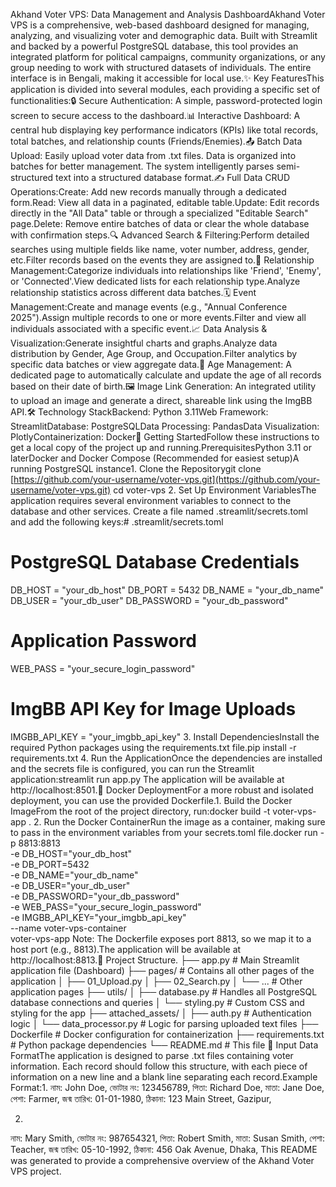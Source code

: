 Akhand Voter VPS: Data Management and Analysis DashboardAkhand Voter VPS is a comprehensive, web-based dashboard designed for managing, analyzing, and visualizing voter and demographic data. Built with Streamlit and backed by a powerful PostgreSQL database, this tool provides an integrated platform for political campaigns, community organizations, or any group needing to work with structured datasets of individuals. The entire interface is in Bengali, making it accessible for local use.✨ Key FeaturesThis application is divided into several modules, each providing a specific set of functionalities:🔒 Secure Authentication: A simple, password-protected login screen to secure access to the dashboard.📊 Interactive Dashboard: A central hub displaying key performance indicators (KPIs) like total records, total batches, and relationship counts (Friends/Enemies).📤 Batch Data Upload: Easily upload voter data from .txt files. Data is organized into batches for better management. The system intelligently parses semi-structured text into a structured database format.✍️ Full Data CRUD Operations:Create: Add new records manually through a dedicated form.Read: View all data in a paginated, editable table.Update: Edit records directly in the "All Data" table or through a specialized "Editable Search" page.Delete: Remove entire batches of data or clear the whole database with confirmation steps.🔍 Advanced Search & Filtering:Perform detailed searches using multiple fields like name, voter number, address, gender, etc.Filter records based on the events they are assigned to.👥 Relationship Management:Categorize individuals into relationships like 'Friend', 'Enemy', or 'Connected'.View dedicated lists for each relationship type.Analyze relationship statistics across different data batches.🗓️ Event Management:Create and manage events (e.g., "Annual Conference 2025").Assign multiple records to one or more events.Filter and view all individuals associated with a specific event.📈 Data Analysis & Visualization:Generate insightful charts and graphs.Analyze data distribution by Gender, Age Group, and Occupation.Filter analytics by specific data batches or view aggregate data.🎂 Age Management: A dedicated page to automatically calculate and update the age of all records based on their date of birth.🖼️ Image Link Generation: An integrated utility to upload an image and generate a direct, shareable link using the ImgBB API.🛠️ Technology StackBackend: Python 3.11Web Framework: StreamlitDatabase: PostgreSQLData Processing: PandasData Visualization: PlotlyContainerization: Docker🚀 Getting StartedFollow these instructions to get a local copy of the project up and running.PrerequisitesPython 3.11 or laterDocker and Docker Compose (Recommended for easiest setup)A running PostgreSQL instance1. Clone the Repositorygit clone [https://github.com/your-username/voter-vps.git](https://github.com/your-username/voter-vps.git)
cd voter-vps
2. Set Up Environment VariablesThe application requires several environment variables to connect to the database and other services. Create a file named .streamlit/secrets.toml and add the following keys:# .streamlit/secrets.toml

# PostgreSQL Database Credentials
DB_HOST = "your_db_host"
DB_PORT = 5432
DB_NAME = "your_db_name"
DB_USER = "your_db_user"
DB_PASSWORD = "your_db_password"

# Application Password
WEB_PASS = "your_secure_login_password"

# ImgBB API Key for Image Uploads
IMGBB_API_KEY = "your_imgbb_api_key"
3. Install DependenciesInstall the required Python packages using the requirements.txt file.pip install -r requirements.txt
4. Run the ApplicationOnce the dependencies are installed and the secrets file is configured, you can run the Streamlit application:streamlit run app.py
The application will be available at http://localhost:8501.🐳 Docker DeploymentFor a more robust and isolated deployment, you can use the provided Dockerfile.1. Build the Docker ImageFrom the root of the project directory, run:docker build -t voter-vps-app .
2. Run the Docker ContainerRun the image as a container, making sure to pass in the environment variables from your secrets.toml file.docker run -p 8813:8813 \
  -e DB_HOST="your_db_host" \
  -e DB_PORT=5432 \
  -e DB_NAME="your_db_name" \
  -e DB_USER="your_db_user" \
  -e DB_PASSWORD="your_db_password" \
  -e WEB_PASS="your_secure_login_password" \
  -e IMGBB_API_KEY="your_imgbb_api_key" \
  --name voter-vps-container \
  voter-vps-app
Note: The Dockerfile exposes port 8813, so we map it to a host port (e.g., 8813).The application will be available at http://localhost:8813.📁 Project Structure.
├── app.py                  # Main Streamlit application file (Dashboard)
├── pages/                  # Contains all other pages of the application
│   ├── 01_Upload.py
│   ├── 02_Search.py
│   └── ...                 # Other application pages
├── utils/
│   ├── database.py         # Handles all PostgreSQL database connections and queries
│   └── styling.py          # Custom CSS and styling for the app
├── attached_assets/
│   ├── auth.py             # Authentication logic
│   └── data_processor.py   # Logic for parsing uploaded text files
├── Dockerfile              # Docker configuration for containerization
├── requirements.txt        # Python package dependencies
└── README.md               # This file
📝 Input Data FormatThe application is designed to parse .txt files containing voter information. Each record should follow this structure, with each piece of information on a new line and a blank line separating each record.Example Format:1. 
নাম: John Doe,
ভোটার নং: 123456789,
পিতা: Richard Doe,
মাতা: Jane Doe,
পেশা: Farmer,
জন্ম তারিখ: 01-01-1980,
ঠিকানা: 123 Main Street, Gazipur,

2. 
নাম: Mary Smith,
ভোটার নং: 987654321,
পিতা: Robert Smith,
মাতা: Susan Smith,
পেশা: Teacher,
জন্ম তারিখ: 05-10-1992,
ঠিকানা: 456 Oak Avenue, Dhaka,
This README was generated to provide a comprehensive overview of the Akhand Voter VPS project.
